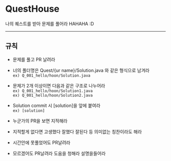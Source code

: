 # QuestHouse
나의 퀘스트를 받아 문제를 풀어라 HAHAHA :D


---
## 규칙
- 문제를 풀고 PR 날려라
- 너의 폴더명은 Quest/{ur name}/Solution.java 와 같은 형식으로 남겨라 </br>
	`ex) Q_001_hello/hoon/Solution.java`
- 문제가 2개 이상이면 다음과 같은 구조로 나누어라 </br>
	`ex) Q_001_hello/hoon/Solution1.java` </br>
 	`ex) Q_001_hello/hoon/Solution2.java` </br>
- Solution commit 시 [solution]을 앞에 붙여라 </br>
  	`ex) [solution]`

- 누군가의 PR을 보면 지적해라
- 지적할게 없다면 고생했다 잘했다 잘된다 등 의미없는 칭찬이라도 해라
- 시간안에 못풀었어도 PR날려라
- 모르겠어도 PR날려라 도움을 청해라 설명을들어라


